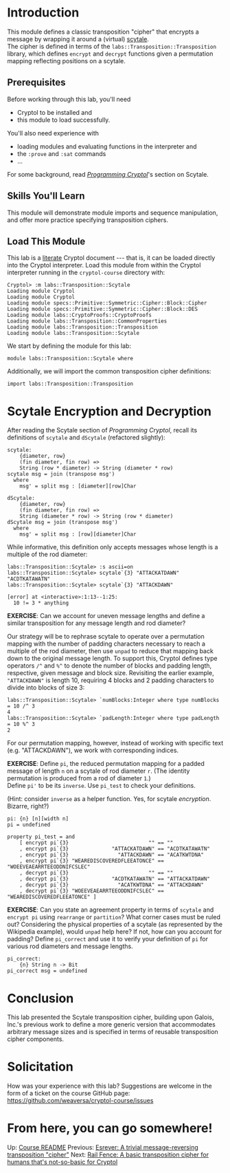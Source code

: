# Introduction

This module defines a classic transposition "cipher" that encrypts a 
message by wrapping it around a (virtual) [scytale](https://en.wikipedia.org/wiki/Scytale).  
The cipher is defined in terms of the 
`labs::Transposition::Transposition` library, which defines `encrypt` 
and `decrypt` functions given a permutation mapping reflecting 
positions on a scytale.

## Prerequisites

Before working through this lab, you'll need 
  * Cryptol to be installed and
  * this module to load successfully.

You'll also need experience with
  * loading modules and evaluating functions in the interpreter and
  * the `:prove` and `:sat` commands
  * ...

For some background, read 
[_Programming Cryptol_](https://cryptol.net/files/ProgrammingCryptol.pdf)'s 
section on Scytale.

## Skills You'll Learn

This module will demonstrate module imports and sequence 
manipulation, and offer more practice specifying transposition ciphers.

## Load This Module

This lab is a
[literate](https://en.wikipedia.org/wiki/Literate_programming) 
Cryptol document --- that is, it can be loaded directly into the 
Cryptol interpreter. Load this module from within the Cryptol 
interpreter running in the `cryptol-course` directory with:

```Xcryptol session
Cryptol> :m labs::Transposition::Scytale
Loading module Cryptol
Loading module Cryptol
Loading module specs::Primitive::Symmetric::Cipher::Block::Cipher
Loading module specs::Primitive::Symmetric::Cipher::Block::DES
Loading module labs::CryptoProofs::CryptoProofs
Loading module labs::Transposition::CommonProperties
Loading module labs::Transposition::Transposition
Loading module labs::Transposition::Scytale
```

We start by defining the module for this lab:

```cryptol
module labs::Transposition::Scytale where
```

Additionally, we will import the common transposition cipher 
definitions:

```cryptol
import labs::Transposition::Transposition
```

# Scytale Encryption and Decryption

After reading the Scytale section of _Programming Cryptol_, recall 
its definitions of `scytale` and `dScytale` (refactored slightly):

```cryptol
scytale:
    {diameter, row}
    (fin diameter, fin row) =>
    String (row * diameter) -> String (diameter * row)
scytale msg = join (transpose msg')
  where
    msg' = split msg : [diameter][row]Char

dScytale:
    {diameter, row}
    (fin diameter, fin row) =>
    String (diameter * row) -> String (row * diameter)
dScytale msg = join (transpose msg')
  where
    msg' = split msg : [row][diameter]Char
```

While informative, this definition only accepts messages whose length 
is a multiple of the rod diameter:

```Xcryptol session
labs::Transposition::Scytale> :s ascii=on
labs::Transposition::Scytale> scytale`{3} "ATTACKATDAWN"
"ACDTKATAWATN"
labs::Transposition::Scytale> scytale`{3} "ATTACKDAWN"

[error] at <interactive>:1:13--1:25:
  10 != 3 * anything
```

**EXERCISE**: Can we account for uneven message lengths and define a 
similar transposition for any message length and rod diameter?

Our strategy will be to rephrase scytale to operate over a 
permutation mapping with the number of padding characters necessary 
to reach a multiple of the rod diameter, then use `unpad` to reduce 
that mapping back down to the original message length.  To support 
this, Cryptol defines type operators `/^` and `%^` to denote the 
number of blocks and padding length, respective, given message and 
block size.  Revisiting the earlier example, `"ATTACKDAWN"` is length 
10, requiring 4 blocks and 2 padding characters to divide into blocks 
of size 3:

```Xcryptol session
labs::Transposition::Scytale> `numBlocks:Integer where type numBlocks = 10 /^ 3
4
labs::Transposition::Scytale> `padLength:Integer where type padLength = 10 %^ 3 
2
```

For our permutation mapping, however, instead of working with 
specific text (e.g. "ATTACKDAWN"), we work with corresponding 
indices.

**EXERCISE**: Define `pi`, the reduced permutation mapping for a 
padded message of length `n` on a scytale of rod diameter `r`.
(The identity permutation is produced from a rod of diameter `1`.)  
Define `pi'` to be its `inverse`.  Use `pi_test` to check your 
definitions.

(Hint: consider `inverse` as a helper function.  Yes, for scytale 
_encryption_.  Bizarre, right?)

```cryptol
pi: {n} [n][width n]
pi = undefined
```

```cryptol
property pi_test = and
    [ encrypt pi`{3}                          "" == ""
    , encrypt pi`{3}              "ATTACKATDAWN" == "ACDTKATAWATN"
    , encrypt pi`{3}                "ATTACKDAWN" == "ACATKWTDNA"
    , encrypt pi`{3} "WEAREDISCOVEREDFLEEATONCE" == "WOEEVEAEARRTEEODDNIFCSLEC" 
    , decrypt pi`{3}                          "" == ""
    , decrypt pi`{3}              "ACDTKATAWATN" == "ATTACKATDAWN"
    , decrypt pi`{3}                "ACATKWTDNA" == "ATTACKDAWN"
    , decrypt pi`{3} "WOEEVEAEARRTEEODDNIFCSLEC" == "WEAREDISCOVEREDFLEEATONCE" ]
```

**EXERCISE**: Can you state an agreement property in terms of 
`scytale` and `encrypt pi` using `rearrange` or `partition`?  What 
corner cases must be ruled out?  Considering the physical properties 
of a scytale (as represented by the Wikipedia example), would `unpad` 
help here?  If not, how can you account for padding?  Define 
`pi_correct` and use it to verify your definition of `pi` for various 
rod diameters and message lengths.

```cryptol
pi_correct:
    {n} String n -> Bit
pi_correct msg = undefined
```

# Conclusion

This lab presented the Scytale transposition cipher, building upon 
Galois, Inc.'s previous work to define a more generic version that 
accommodates arbitrary message sizes and is specified in terms of 
reusable transposition cipher components.

# Solicitation

How was your experience with this lab? Suggestions are welcome in the
form of a ticket on the course GitHub page:
https://github.com/weaversa/cryptol-course/issues

# From here, you can go somewhere!

Up: [Course README](../../README.md)
Previous: [Esrever: A trivial message-reversing transposition "cipher"](Ersever.md)
Next: [Rail Fence: A basic transposition cipher for humans that's not-so-basic for Cryptol](RailFence.md)
